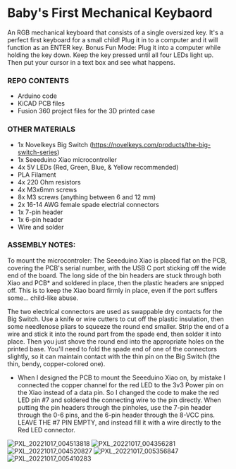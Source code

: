 # Baby's First Mechanical Keybaord
An RGB mechanical keyboard that consists of a single oversized key. It's a perfect first keyboard for a small child! Plug it in to a computer and it will function as an ENTER key. Bonus Fun Mode: Plug it into a computer while holding the key down. Keep the key pressed until all four LEDs light up. Then put your cursor in a text box and see what happens.

### REPO CONTENTS
- Arduino code 
- KiCAD PCB files
- Fusion 360 project files for the 3D printed case

### OTHER MATERIALS
- 1x Novelkeys Big Switch (https://novelkeys.com/products/the-big-switch-series)
- 1x Seeeduino Xiao microcontroller
- 4x 5V LEDs (Red, Green, Blue, & Yellow recommended)
- PLA Filament
- 4x 220 Ohm resistors
- 4x M3x6mm screws
- 8x M3 screws (anything between 6 and 12 mm)
- 2x 16-14 AWG female spade electrial connectors
- 1x 7-pin header
- 1x 6-pin header
- Wire and solder

### ASSEMBLY NOTES: 
To mount the microcontroler: The Seeeduino Xiao is placed flat on the PCB, covering the PCB's serial number, with the USB C port sticking off the wide end of the board. The long side of the bin headers are stuck through both Xiao and PCB* and soldered in place, then the plastic headers are snipped off. This is to keep the Xiao board firmly in place, even if the port suffers some... child-like abuse.

The two electrical connectors are used as swappable dry contacts for the Big Switch. Use a knife or wire cutters to cut off the plastic insulation, then some needlenose pliars to squeeze the round end smaller. Strip the end of a wire and stick it into the round part from the spade end, then solder it into place. Then you just shove the round end into the appropriate holes on the printed base. You'll need to fold the spade end of one of the connectors slightly, so it can maintain contact with the thin pin on the Big Switch (the thin, bendy, copper-colored one). 

* When I designed the PCB to mount the Seeeduino Xiao on, by mistake I connected the copper channel for the red LED to the 3v3 Power pin on the Xiao instead of a data pin. So I changed the code to make the red LED pin #7 and soldered the connecting wire to the pin directly. When putting the pin headers through the pinholes, use the 7-pin header through the 0-6 pins, and the 6-pin header through the 8-VCC pins. LEAVE THE #7 PIN EMPTY, and instead fill it with a wire directly to the Red LED connector.

![PXL_20221017_004513818](https://user-images.githubusercontent.com/2413901/196072354-aa3934e5-aa65-4940-8c29-b93cdcb03253.jpg)
![PXL_20221017_004356281](https://user-images.githubusercontent.com/2413901/196072345-271b263e-d4af-47d9-818e-6bf8d4d279c1.jpg)
![PXL_20221017_004520827](https://user-images.githubusercontent.com/2413901/196072392-c698d456-1e46-475c-bb9c-3e36cb6a331b.jpg)
![PXL_20221017_005356847](https://user-images.githubusercontent.com/2413901/196072404-0c4e204c-12c4-486b-aff8-22a3b4fb65e5.jpg)
![PXL_20221017_005410283](https://user-images.githubusercontent.com/2413901/196072478-2b5badc5-e3ea-40fd-bf32-c2ef0bf44749.jpg)
